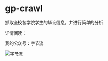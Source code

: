 # gp-crawl

抓取全校各学院学生的毕设信息，并进行简单的分析

详情阅读：

我的公众号：字节流

![字节流](https://user-gold-cdn.xitu.io/2018/12/27/167eb7114f596fe5?w=258&h=258&f=png&s=30372)
